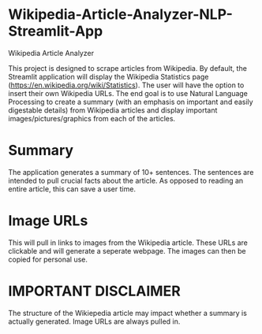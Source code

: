 # Wikipedia-Article-Analyzer-NLP-Streamlit-App
Wikipedia Article Analyzer

This project is designed to scrape articles from Wikipedia. By default, the Streamlit application will display the Wikipedia Statistics page (https://en.wikipedia.org/wiki/Statistics). The user will have the option to insert their own Wikipedia URLs. The end goal is to use Natural Language Processing to create a summary (with an emphasis on important and easily digestable details) from Wikipedia articles and display important images/pictures/graphics from each of the articles.

# Summary

The application generates a summary of 10+ sentences. The sentences are intended to pull crucial facts about the article. As opposed to reading an entire article, this can save a user time.

# Image URLs

This will pull in links to images from the Wikipedia article. These URLs are clickable and will generate a seperate webpage. The images can then be copied for personal use.

# IMPORTANT DISCLAIMER

The structure of the Wikiepedia article may impact whether a summary is actually generated. Image URLs are always pulled in.
